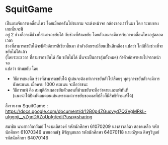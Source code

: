 # SquitGame
เป็นเกมจับการเคลื่อนไหว โดยเมื่อกดรันโปรแกรม จะเด้งหน้าจอ กล้องของเราขึ้นมา โดย ระบบของเกมนั้นจะมี <br>
อยู่ 2 ช่วงคือจะมีช่วงที่สามารถขยับได้ กับช่วงที่ห้ามขยับ โดยตัวเกมจะมีการจับการเคลื่อนไหวอยู่ตลอดเวลา <br>
ช่วงที่สามารถขยับได้จะมีตัวอักษรสีเขียวขึ้นมา ถ้าตัวอักษรเปลี่ยนเป็นสีเหลือง แปลว่า ใกล้ที่ถึงช่วงที่จะขยับไม่ได้แล้ว <br>
(โดยระยะเวลา ที่สามารถขยับได้ กับ ขยับไม่ได้ นั้นจะเป็นการสุ่มทั้งหมด) ถ้าตัวอักษรหายไปจากหน้าจอ <br>
แปลว่า ห้ามขยับ โดย
- วิธีการชนะคือ ช่วงที่สามารถขยับได้ ผู้เล่นจะต้องทำการขยับตัวไปเรื่อยๆ ทุกๆการขยับตัวจะมีการ <br>
นับคะแนน เมื่อครบ 1000 คะแนน จะถือว่าชนะ <br>
- วิธีการแพ้ คือ สมมุติถ้าเผลอขยับตัวตอนที่ห้ามขยับจะถือว่าตายและแพ้ทันที <br>
(แนะนำให้ปิดพัดลมตอนเล่นเพราะแค่การขยับของผลที่ปลิ้วก็มีสิทธิที่จะแพ้ได้)

ลิ้งรายงาน SquitGame : https://docs.google.com/document/d/12B0p4ZGuovyd7Q3VgMRkL-uIggnji__yZgnDAZoUpIg/edit?usp=sharing

สมาชิก
นางสาววิลาวัณย์ ใจงามเลิศวงศ์	รหัสนักศึกษา 61070209
นางสาวลลิตา สอาดเหลือ		รหัสนักศึกษา 61070346
นายเอกณัฐ หิรัญนุชนาถ	รหัสนักศึกษา 64070118
นายณัฐพล ดิษฐวิบูลย์ 		รหัสนักศึกษา 64070146
